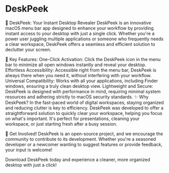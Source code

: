 # DeskPeek

🌟 DeskPeek: Your Instant Desktop Revealer
DeskPeek is an innovative macOS menu bar app designed to enhance your workflow by providing instant access to your desktop with just a single click. Whether you're a power user juggling multiple applications or someone who frequently needs a clear workspace, DeskPeek offers a seamless and efficient solution to declutter your screen.

🚀 Key Features:
One-Click Activation: Click the DeskPeek icon in the menu bar to minimize all open windows instantly and reveal your desktop.
Effortless Accessibility: Accessible right from the menu bar, DeskPeek is always there when you need it, without interfering with your workflow.
Universal Compatibility: Works with all your applications, including Finder windows, ensuring a truly clean desktop view.
Lightweight and Secure: DeskPeek is designed with performance in mind, requiring minimal system resources and adhering strictly to macOS security standards.
✨ Why DeskPeek?
In the fast-paced world of digital workspaces, staying organized and reducing clutter is key to efficiency. DeskPeek was developed to offer a straightforward solution to quickly clear your workspace, helping you focus on what's important. It's perfect for presentations, cleaning your workspace, or just starting fresh after a busy session.

🤝 Get Involved!
DeskPeek is an open-source project, and we encourage the community to contribute to its development. Whether you're a seasoned developer or a newcomer wanting to suggest features or provide feedback, your input is welcome!

Download DeskPeek today and experience a cleaner, more organized desktop with just a click!
